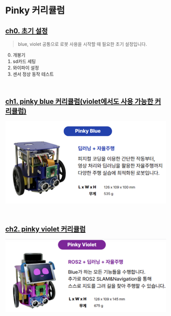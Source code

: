 # Pinky 커리큘럼
## [ch0. 초기 설정](https://github.com/pinklab-art/pinky_study/tree/main/0_initial_setting)
> blue, violet 공통으로 로봇 사용을 시작할 때 필요한 초기 설정입니다.
0) 개봉기
1) sd카드 세팅
2) 와이파이 설정
3) 센서 정상 동작 테스트

<br>
  
## [ch1. pinky blue 커리큘럼(violet에서도 사용 가능한 커리큘럼)](https://github.com/pinklab-art/pinky_study/tree/main/1_pinky_blue)
![Image](https://github.com/pinklab-art/pinky_study/blob/main/picture/readme/pinky_blue.png)

<br>

## [ch2. pinky violet 커리큘럼](https://github.com/pinklab-art/pinky_study/tree/main/2_pinky_violet)
![image](https://github.com/pinklab-art/pinky_study/blob/main/picture/readme/pinky_violet.png)
